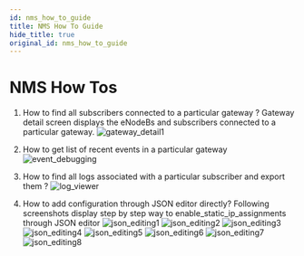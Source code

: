 ```yaml
---
id: nms_how_to_guide
title: NMS How To Guide
hide_title: true
original_id: nms_how_to_guide
---
```

# NMS How Tos

1. How to find all subscribers connected to a particular gateway ?
Gateway detail screen displays the eNodeBs and subscribers connected to a particular gateway.
![gateway_detail1](/assets/nms/userguide/gateway_detail1.png)

2. How to get list of recent events in a particular gateway
![event_debugging](/assets/nms/userguide/event_debugging.png)

3. How to find all logs associated with a particular subscriber and export them ?
![log_viewer](/assets/nms/userguide/log_viewer_out.gif)

4. How to add configuration through JSON editor directly?
Following screenshots display step by step way to enable_static_ip_assignments through
JSON editor
![json_editing1](/assets/nms/userguide/json_editing1.png)
![json_editing2](/assets/nms/userguide/json_editing2.png)
![json_editing3](/assets/nms/userguide/json_editing3.png)
![json_editing4](/assets/nms/userguide/json_editing4.png)
![json_editing5](/assets/nms/userguide/json_editing5.png)
![json_editing6](/assets/nms/userguide/json_editing6.png)
![json_editing7](/assets/nms/userguide/json_editing7.png)
![json_editing8](/assets/nms/userguide/json_editing8.png)
